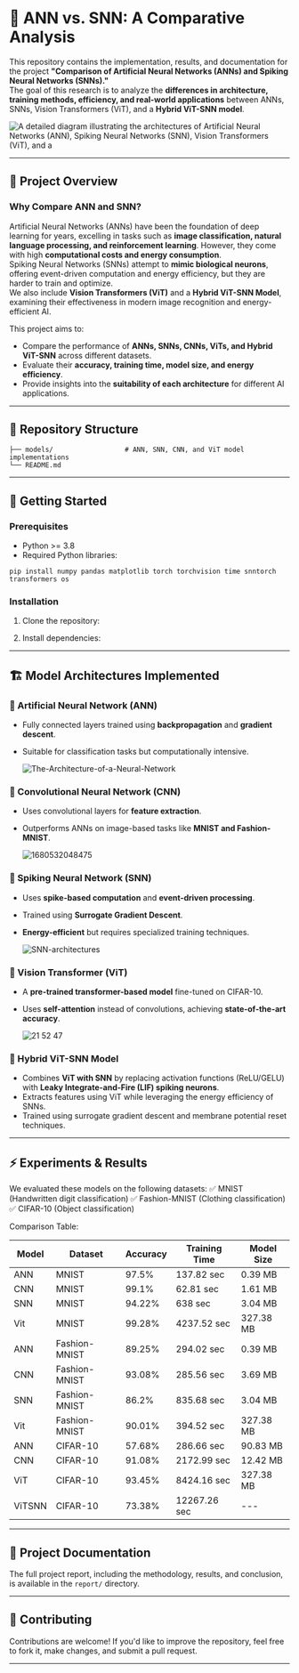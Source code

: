 # 🔬 ANN vs. SNN: A Comparative Analysis  

This repository contains the implementation, results, and documentation for the project **"Comparison of Artificial Neural Networks (ANNs) and Spiking Neural Networks (SNNs)."**\
The goal of this research is to analyze the **differences in architecture, training methods, efficiency, and real-world applications** between ANNs, SNNs, Vision Transformers (ViT), and a **Hybrid ViT-SNN model**.

![A detailed diagram illustrating the architectures of Artificial Neural Networks (ANN), Spiking Neural Networks (SNN), Vision Transformers (ViT), and a](https://github.com/user-attachments/assets/6c8441fc-ae7e-41a0-ae79-b72ff307d75e)

---

## 📌 Project Overview  

### Why Compare ANN and SNN?
Artificial Neural Networks (ANNs) have been the foundation of deep learning for years, excelling in tasks such as **image classification, natural language processing, and reinforcement learning**. However, they come with high **computational costs and energy consumption**.\
Spiking Neural Networks (SNNs) attempt to **mimic biological neurons**, offering event-driven computation and energy efficiency, but they are harder to train and optimize.\
We also include **Vision Transformers (ViT)** and a **Hybrid ViT-SNN Model**, examining their effectiveness in modern image recognition and energy-efficient AI.

This project aims to:

- Compare the performance of **ANNs, SNNs, CNNs, ViTs, and Hybrid ViT-SNN** across different datasets.
- Evaluate their **accuracy, training time, model size, and energy efficiency**.
- Provide insights into the **suitability of each architecture** for different AI applications.

---

## 📁 Repository Structure  

```plaintext
├── models/                  # ANN, SNN, CNN, and ViT model implementations
└── README.md
```
---

## 🚀 Getting Started

### Prerequisites
- Python >= 3.8
- Required Python libraries:
```plaintext
pip install numpy pandas matplotlib torch torchvision time snntorch transformers os
```



### Installation
1. Clone the repository:



2. Install dependencies:



---

## 🏗 Model Architectures Implemented

### 🔹 Artificial Neural Network (ANN)

- Fully connected layers trained using **backpropagation** and **gradient descent**.
- Suitable for classification tasks but computationally intensive.

  ![The-Architecture-of-a-Neural-Network](https://github.com/user-attachments/assets/5fe0ac4c-299f-4619-91c8-067167c49c61)


### 🔹 Convolutional Neural Network (CNN)

- Uses convolutional layers for **feature extraction**.
- Outperforms ANNs on image-based tasks like **MNIST and Fashion-MNIST**.

  ![1680532048475](https://github.com/user-attachments/assets/990efd62-ec5b-477c-9b9b-fe4b31b864cd)


### 🔹 Spiking Neural Network (SNN)

- Uses **spike-based computation** and **event-driven processing**.
- Trained using **Surrogate Gradient Descent**.
- **Energy-efficient** but requires specialized training techniques.

  ![SNN-architectures](https://github.com/user-attachments/assets/53df3b57-b481-4464-9f99-466496824736)


### 🔹 Vision Transformer (ViT)

- A **pre-trained transformer-based model** fine-tuned on CIFAR-10.
- Uses **self-attention** instead of convolutions, achieving **state-of-the-art accuracy**.

  ![ 21 52 47](https://github.com/user-attachments/assets/a5c943b3-7bb7-4093-947a-a7c4fb10ce1b)


### 🔹 Hybrid ViT-SNN Model

- Combines **ViT with SNN** by replacing activation functions (ReLU/GELU) with **Leaky Integrate-and-Fire (LIF) spiking neurons**.
- Extracts features using ViT while leveraging the energy efficiency of SNNs.
- Trained using surrogate gradient descent and membrane potential reset techniques.

---

## ⚡ Experiments & Results
We evaluated these models on the following datasets:
✅ MNIST (Handwritten digit classification)
✅ Fashion-MNIST (Clothing classification)
✅ CIFAR-10 (Object classification)

Comparison Table:

| Model  | Dataset         | Accuracy | Training Time | Model Size |
|--------|---------------|----------|--------------|------------|
| ANN    | MNIST         | 97.5%    | 137.82 sec  | 0.39 MB    |
| CNN    | MNIST         | 99.1%    | 62.81 sec   | 1.61 MB    |
| SNN    | MNIST         | 94.22%   | 638 sec     | 3.04 MB    |
| Vit    | MNIST         | 99.28%   | 4237.52 sec | 327.38 MB  |
| ANN    | Fashion-MNIST | 89.25%   | 294.02 sec  | 0.39 MB    |
| CNN    | Fashion-MNIST | 93.08%   | 285.56 sec  | 3.69 MB    |
| SNN    | Fashion-MNIST | 86.2%    | 835.68 sec  | 3.04 MB    |
| Vit    | Fashion-MNIST | 90.01%   | 394.52  sec | 327.38 MB  |
| ANN    | CIFAR-10      | 57.68%   | 286.66 sec  | 90.83 MB   |
| CNN    | CIFAR-10      | 91.08%   | 2172.99 sec  | 12.42 MB  |
| ViT    | CIFAR-10      | 93.45%   | 8424.16 sec | 327.38 MB  |
| ViTSNN | CIFAR-10      | 73.38%   | 12267.26 sec| ---   |


---

## 📜 Project Documentation
The full project report, including the methodology, results, and conclusion, is available in the `report/` directory.

---

## 🤝 Contributing
Contributions are welcome! If you'd like to improve the repository, feel free to fork it, make changes, and submit a pull request.

---



